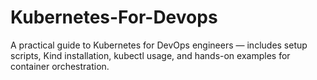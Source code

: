 # Kubernetes-For-Devops
A practical guide to Kubernetes for DevOps engineers — includes setup scripts, Kind installation, kubectl usage, and hands-on examples for container orchestration.
